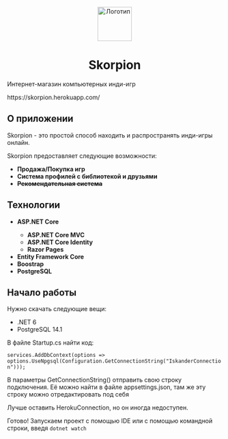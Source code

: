 <p align="center"> 
  <img src="https://cdn-icons-png.flaticon.com/512/32/32840.png" alt="Логотип" width="80px" height="80px">
</p>
<h1 align="center"> Skorpion </h1>
<p>Интернет-магазин компьютерных инди-игр</p>
<p>https://skorpion.herokuapp.com/</p>
<h2>О приложении</h2>
<p>Skorpion - это простой способ находить и распространять инди-игры онлайн.</p>
<p>Skorpion предоставляет следующие возможности:</p>
<ul>
  <li><b>Продажа/Покупка игр</b></li>
  <li><b>Система профилей с библиотекой и друзьями</b></li>
  <li><b><strike>Рекомендательная система</strike></b></li>
</ul>
<h2>Технологии</h2>
<ul>
  <li><b>ASP.NET Core</b></li>
    <ul>
      <li><b>ASP.NET Core MVC</b></li>
      <li><b>ASP.NET Core Identity</b></li>
      <li><b>Razor Pages</b></li>
    </ul>
  <li><b>Entity Framework Core</b></li>
  <li><b>Boostrap</b></li>
  <li><b>PostgreSQL</b></li>
</ul>
<h2>Начало работы</h2>
<p>Нужно скачать следующие вещи:</p>
<ul>
  <li>.NET 6</li>
  <li>PostgreSQL 14.1</li>
</ul>
<p>В файле Startup.cs найти код:</p><code>services.AddDbContext<ApplicationContext>(options => options.UseNpgsql(Configuration.GetConnectionString("IskanderConnection")));</code>  
<p></p>
<p>В параметры GetConnectionString() отправить свою строку подключения. Её можно найти в файле appsettings.json, там же эту строку можно отредактировать под себя</p>
<p>Лучше оставить HerokuConnection, но он иногда недоступен.</p>
<p>Готово! Запускаем проект с помощью IDE или с помощью командной строки, введя <code>dotnet watch</code></p>
